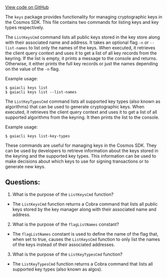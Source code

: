 [View code on GitHub](https://github.com/cosmos/cosmos-sdk/blob/main/client/keys/list.go)

The `keys` package provides functionality for managing cryptographic keys in the Cosmos SDK. This file contains two commands for listing keys and key types respectively.

The `ListKeysCmd` command lists all public keys stored in the key store along with their associated name and address. It takes an optional flag `-n` or `--list-names` to list only the names of the keys. When executed, it retrieves the client query context and uses it to get a list of all key records from the keyring. If the list is empty, it prints a message to the console and returns. Otherwise, it either prints the full key records or just the names depending on the value of the `-n` flag.

Example usage:
```
$ gaiacli keys list
$ gaiacli keys list --list-names
```

The `ListKeyTypesCmd` command lists all supported key types (also known as algorithms) that can be used to generate cryptographic keys. When executed, it retrieves the client query context and uses it to get a list of all supported algorithms from the keyring. It then prints the list to the console.

Example usage:
```
$ gaiacli keys list-key-types
```

These commands are useful for managing keys in the Cosmos SDK. They can be used by developers to retrieve information about the keys stored in the keyring and the supported key types. This information can be used to make decisions about which keys to use for signing transactions or to generate new keys.
## Questions: 
 1. What is the purpose of the `ListKeysCmd` function?
- The `ListKeysCmd` function returns a Cobra command that lists all public keys stored by the key manager along with their associated name and address.

2. What is the purpose of the `flagListNames` constant?
- The `flagListNames` constant is used to define the name of the flag that, when set to true, causes the `ListKeysCmd` function to only list the names of the keys instead of their associated addresses.

3. What is the purpose of the `ListKeyTypesCmd` function?
- The `ListKeyTypesCmd` function returns a Cobra command that lists all supported key types (also known as algos).